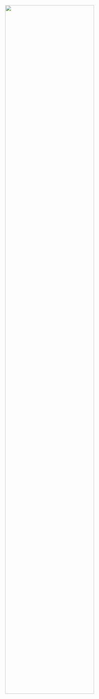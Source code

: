 <img src="https://github.com/user-attachments/assets/03ed5e29-0f92-42da-a8d1-c8431cf2f6ba" width="75%">
